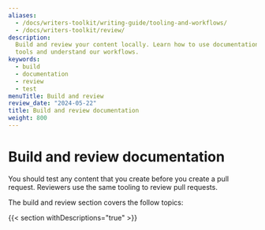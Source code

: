 ```yaml
---
aliases:
  - /docs/writers-toolkit/writing-guide/tooling-and-workflows/
  - /docs/writers-toolkit/review/
description:
  Build and review your content locally. Learn how to use documentation
  tools and understand our workflows.
keywords:
  - build
  - documentation
  - review
  - test
menuTitle: Build and review
review_date: "2024-05-22"
title: Build and review documentation
weight: 800
---
```


# Build and review documentation

You should test any content that you create before you create a pull request.
Reviewers use the same tooling to review pull requests.

The build and review section covers the follow topics:

{{< section withDescriptions="true" >}}
